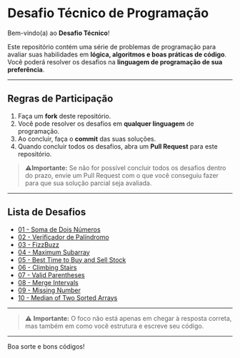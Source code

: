 #  Desafio Técnico de Programação

Bem-vindo(a) ao **Desafio Técnico**!  

Este repositório contém uma série de problemas de programação para avaliar suas habilidades em **lógica, algoritmos e boas práticas de código**.  
Você poderá resolver os desafios na **linguagem de programação de sua preferência**.

---


##  Regras de Participação

1. Faça um **fork** deste repositório.  
2. Você pode resolver os desafios em **qualquer linguagem** de programação.  
3. Ao concluir, faça o **commit** das suas soluções.
4. Quando concluir todos os desafios, abra um **Pull Request** para este repositório.

> ⚠️**Importante:** Se não for possível concluir todos os desafios dentro do prazo, envie um Pull Request com o que você conseguiu fazer para que sua solução parcial seja avaliada.
---

##  Lista de Desafios

- [01 - Soma de Dois Números](01-soma-de-dois-numeros/README.md)
- [02 - Verificador de Palíndromo](02-verificador-de-palindromo/README.md)
- [03 - FizzBuzz](03-fizzbuzz/README.md)
- [04 - Maximum Subarray](04-maximum-subarray/README.md)
- [05 - Best Time to Buy and Sell Stock](05-best-time-to-buy-and-sell-stock/README.md)
- [06 - Climbing Stairs](06-climbing-stairs/README.md)
- [07 - Valid Parentheses](07-valid-parentheses/README.md)
- [08 - Merge Intervals](08-merge-intervals/README.md)
- [09 - Missing Number](09-missing-number/README.md)
- [10 - Median of Two Sorted Arrays](10-median-two-arrays/README.md)

---


> ⚠️ **Importante:** O foco não está apenas em chegar à resposta correta, mas também em como você estrutura e escreve seu código.

---

Boa sorte e bons códigos! 
